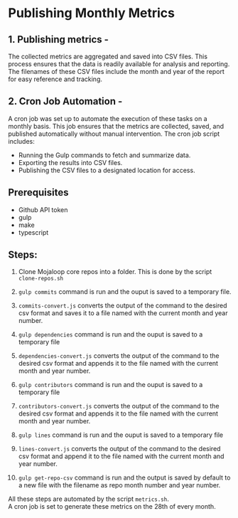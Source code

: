 # Publishing Monthly Metrics 

## 1. **Publishing metrics** - 
The collected metrics are aggregated and saved into CSV files. This process ensures that the data is readily available for analysis and reporting. The filenames of these CSV files include the month and year of the report for easy reference and tracking.

## 2. **Cron Job Automation** - 
A cron job was set up to automate the execution of these tasks on a monthly basis. This job ensures that the metrics are collected, saved, and published automatically without manual intervention. The cron job script includes:
- Running the Gulp commands to fetch and summarize data.
- Exporting the results into CSV files.
- Publishing the CSV files to a designated location for access.


## Prerequisites 
- Github API token 
- gulp 
- make 
- typescript 

## Steps: 

1. Clone Mojaloop core repos into a folder. 
This is done by the script `clone-repos.sh`

2. `gulp commits` command is run and the ouput is saved to a temporary file.

3. `commits-convert.js` converts the output of the command to the desired csv format and saves it to a file named with the current month and year number. 

4. `gulp dependencies` command is run and the ouput is saved to a temporary file 

5. `dependencies-convert.js` converts the output of the command to the desired csv format and appends it to the file named with the current month and year number. 

6. `gulp contributors` command is run and the ouput is saved to a temporary file 

7. `contributors-convert.js` converts the output of the command to the desired csv format and appends it to the file named with the current month and year number. 

8. `gulp lines` command is run and the ouput is saved to a temporary file 

9. `lines-convert.js` converts the output of the command to the desired csv format and append it to the file named with the current month and year number. 

10. `gulp get-repo-csv` command is run and the output is saved by default to a new file with the filename as repo month number and year number. 


All these steps are automated by the script `metrics.sh`. <br>
A cron job is set to generate these metrics on the 28th of every month. 

